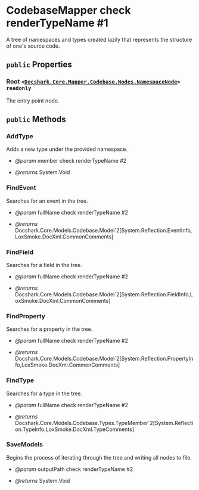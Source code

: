 # CodebaseMapper check renderTypeName #1

A tree of namespaces and types created lazily that represents the structure of one's source code.

## `public` Properties

### Root <code><<a href="./Nodes\NamespaceNode.md">Docshark.Core.Mapper.Codebase.Nodes.NamespaceNode</a>></code> `readonly`

The entry point node.



## `public` Methods

### AddType

Adds a new type under the provided namespace.

- *@param* member check renderTypeName #2

- *@returns* System.Void

### FindEvent

Searches for an event in the tree.

- *@param* fullName check renderTypeName #2

- *@returns* Docshark.Core.Models.Codebase.Model`2[System.Reflection.EventInfo,LoxSmoke.DocXml.CommonComments]

### FindField

Searches for a field in the tree.

- *@param* fullName check renderTypeName #2

- *@returns* Docshark.Core.Models.Codebase.Model`2[System.Reflection.FieldInfo,LoxSmoke.DocXml.CommonComments]

### FindProperty

Searches for a property in the tree.

- *@param* fullName check renderTypeName #2

- *@returns* Docshark.Core.Models.Codebase.Model`2[System.Reflection.PropertyInfo,LoxSmoke.DocXml.CommonComments]

### FindType

Searches for a type in the tree.

- *@param* fullName check renderTypeName #2

- *@returns* Docshark.Core.Models.Codebase.Types.TypeMember`2[System.Reflection.TypeInfo,LoxSmoke.DocXml.TypeComments]

### SaveModels

Begins the process of iterating through the tree and writing all nodes to file.

- *@param* outputPath check renderTypeName #2

- *@returns* System.Void